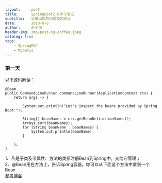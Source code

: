 ```yaml
---
layout:     post
title:      SpringBoot2.0学习笔记
subtitle:   记录出现的问题及知识点
date:       2018-8-8
author:     赵小恒
header-img: img/post-bg-coffee.jpeg
catalog: true
tags:
    - SpringMVC
    - Mybatis
---
```


### 第一天

以下源码解读：  
```
@Bean
public CommandLineRunner commandLineRunner(ApplicationContext ctx) {
    return args -> {

        System.out.println("Let's inspect the beans provided by Spring Boot:");

        String[] beanNames = ctx.getBeanDefinitionNames();
        Arrays.sort(beanNames);
        for (String beanName : beanNames) {
            System.out.println(beanName);
        }

    };
}
```
1、凡是子类及带属性、方法的类都注册Bean到Spring中，交给它管理；  
2、@Bean用在方法上，告诉Spring容器，你可以从下面这个方法中拿到一个Bean  
[参考博客](http://www.cnblogs.com/bossen/p/5824067.html)




 




















